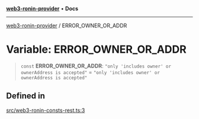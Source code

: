 [**web3-ronin-provider**](../README.md) • **Docs**

***

[web3-ronin-provider](../globals.md) / ERROR\_OWNER\_OR\_ADDR

# Variable: ERROR\_OWNER\_OR\_ADDR

> `const` **ERROR\_OWNER\_OR\_ADDR**: `"only 'includes owner' or ownerAddress is accepted"` = `"only 'includes owner' or ownerAddress is accepted"`

## Defined in

[src/web3-ronin-consts-rest.ts:3](https://github.com/chuacw/web3-ronin-provider/blob/a0101c455e71e221c1f508afff12749e77bf1fd8/src/web3-ronin-consts-rest.ts#L3)
